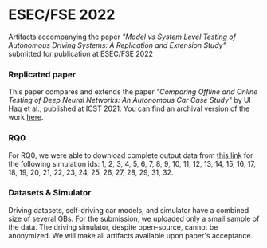 # ESEC/FSE 2022
Artifacts accompanying the paper *"Model vs System Level Testing of Autonomous Driving Systems: A Replication and Extension Study"* submitted for publication at ESEC/FSE 2022

### Replicated paper
This paper compares and extends the paper *"Comparing Offline and Online Testing of Deep Neural Networks: An Autonomous Car Case Study"* by Ul Haq et al., published at ICST 2021. You can find an archival version of the work [here](https://arxiv.org/abs/1912.00805).

### RQ0

For RQ0, we were able to download complete output data from [this link](http://tiny.cc/Experiment-data) for the following simulation ids: 1, 2, 3, 4, 5, 6, 7, 8, 9, 10, 11, 12, 13, 14, 15, 16, 17, 18, 19, 20, 21, 22, 23, 24, 25, 26, 27, 28, 29, 31, 32.


### Datasets & Simulator

Driving datasets, self-driving car models, and simulator have a combined size of several GBs. For the submission, we uploaded only a small sample of the data. The driving simulator, despite open-source, cannot be anonymized. We will make all artifacts available upon paper's acceptance. 